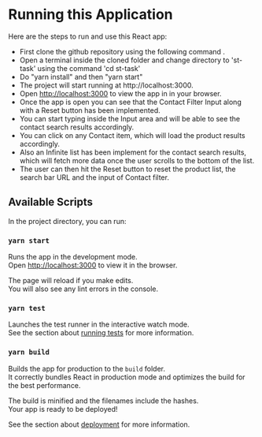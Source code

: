 # Running this Application

Here are the steps to run and use this React app:

- First clone the github repository using the following command .
- Open a terminal inside the cloned folder and change directory to 'st-task' using the command 'cd st-task'
- Do "yarn install" and then "yarn start"
- The project will start running at http://localhost:3000.
- Open [http://localhost:3000](http://localhost:3000) to view the app in in your browser.
- Once the app is open you can see that the Contact Filter Input along with a Reset button has been implemented.
- You can start typing inside the Input area and will be able to see the contact search results accordingly.
- You can click on any Contact item, which will load the product results accordingly.
- Also an Infinite list has been implement for the contact search results, which will fetch more data once the user
  scrolls to the bottom of the list.
- The user can then hit the Reset button to reset the product list, the search bar URL and the input of Contact filter.

## Available Scripts

In the project directory, you can run:

### `yarn start`

Runs the app in the development mode.\
Open [http://localhost:3000](http://localhost:3000) to view it in the browser.

The page will reload if you make edits.\
You will also see any lint errors in the console.

### `yarn test`

Launches the test runner in the interactive watch mode.\
See the section about [running tests](https://facebook.github.io/create-react-app/docs/running-tests) for more information.

### `yarn build`

Builds the app for production to the `build` folder.\
It correctly bundles React in production mode and optimizes the build for the best performance.

The build is minified and the filenames include the hashes.\
Your app is ready to be deployed!

See the section about [deployment](https://facebook.github.io/create-react-app/docs/deployment) for more information.
